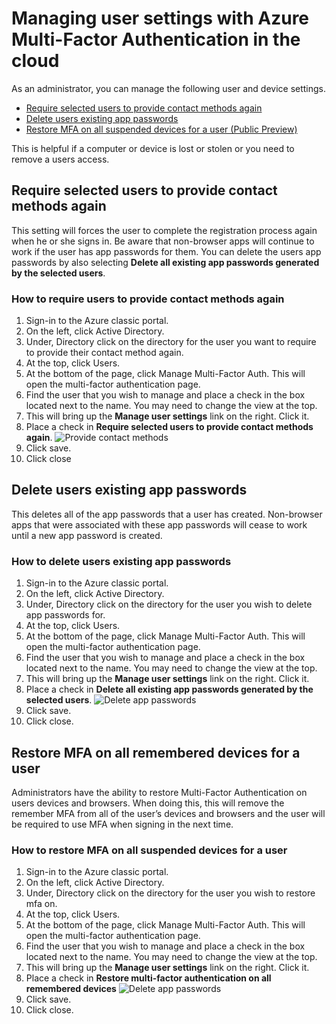 <properties 
	pageTitle="Azure Multi-Factor Authentication Reports" 
	description="This describes how to change user settings such as forcing the users to do the proof-up process again." 
	documentationCenter="" 
	services="multi-factor-authentication" 
	authors="billmath" 
	manager="stevenpo" 
	editor="curtand"/>

<tags 
	ms.service="multi-factor-authentication" 
	ms.workload="identity" 
	ms.tgt_pltfrm="na" 
	ms.devlang="na" 
	ms.topic="article" 
	ms.date="02/24/2016" 
	ms.author="billmath"/>

# Managing user settings with Azure Multi-Factor Authentication in the cloud

As an administrator, you can manage the following user and device settings.  

- [Require selected users to provide contact methods again](#require-selected-users-to-provide-contact-methods-again)
- [Delete users existing app passwords](#delete-users-existing-app-passwords)
- [Restore MFA on all suspended devices for a user (Public Preview)](#restore-mfa-on-all-suspended-devices-for-a-user)






This is helpful if a computer or device is lost or stolen or you need to remove a users access.


## Require selected users to provide contact methods again

This setting will forces the user to complete the registration process again when he or she signs in. Be aware that non-browser apps will continue to work if the user has app passwords for them.  You can delete the users app passwords by also selecting **Delete all existing app passwords generated by the selected users**.

### How to require users to provide contact methods again




1. Sign-in to the Azure classic portal.
2. On the left, click Active Directory.
3. Under, Directory click on the directory for the user you want to require to provide their contact method again.
4. At the top, click Users.
5. At the bottom of the page, click Manage Multi-Factor Auth. This will open the multi-factor authentication page.
6. Find the user that you wish to manage and place a check in the box located next to the name. You may need to change the view at the top.
7. This will bring up the **Manage user settings** link on the right. Click it.
8. Place a check in **Require selected users to provide contact methods again**.
![Provide contact methods](./media/multi-factor-authentication-manage-users-and-devices/reproofup.png)
10. Click save.
11. Click close

## Delete users existing app passwords

This deletes all of the app passwords that a user has created. Non-browser apps that were associated with these app passwords will cease to work until a new app password is created.

### How to delete users existing app passwords

1. Sign-in to the Azure classic portal.
2. On the left, click Active Directory.
3. Under, Directory click on the directory for the user you wish to delete app passwords for.
4. At the top, click Users.
5. At the bottom of the page, click Manage Multi-Factor Auth. This will open the multi-factor authentication page.
6. Find the user that you wish to manage and place a check in the box located next to the name. You may need to change the view at the top.
7. This will bring up the **Manage user settings** link on the right. Click it. 
8. Place a check in **Delete all existing app passwords generated by the selected users**.
![Delete app passwords](./media/multi-factor-authentication-manage-users-and-devices/deleteapppasswords.png)
10. Click save.
10. Click close.

## Restore MFA on all remembered devices for a user

Administrators have the ability to restore Multi-Factor Authentication on users devices and browsers. When doing this, this will remove the remember MFA from all of the user’s devices and browsers and the user will be required to use MFA when signing in the next time. 

### How to restore MFA on all suspended devices for a user

1. Sign-in to the Azure classic portal.
2. On the left, click Active Directory.
3. Under, Directory click on the directory for the user you wish to restore mfa on.
4. At the top, click Users.
5. At the bottom of the page, click Manage Multi-Factor Auth. This will open the multi-factor authentication page.
6. Find the user that you wish to manage and place a check in the box located next to the name. You may need to change the view at the top.
7. This will bring up the **Manage user settings** link on the right. Click it.
8. Place a check in **Restore multi-factor authentication on all remembered devices**
![Delete app passwords](./media/multi-factor-authentication-manage-users-and-devices/rememberdevices.png)
9. Click save.
10. Click close.


